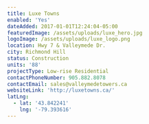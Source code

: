 ```yaml
---
title: Luxe Towns
enabled: 'Yes'
dateAdded: 2017-01-01T12:24:04-05:00
featuredImage: /assets/uploads/luxe_hero.jpg
logoImage: /assets/uploads/luxe_logo.png
location: Hwy 7 & Valleymede Dr.
city: Richmond Hill
status: Construction
units: '88'
projectType: Low-rise Residential
contactPhoneNumber: 905.882.8078
contactEmail: sales@valleymedetowers.ca
websiteLink: 'http://luxetowns.ca/'
latLng:
  - lat: '43.842241'
    lng: '-79.393616'
---
```


